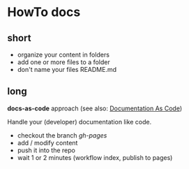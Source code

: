 # HowTo docs

## short

- organize your content in folders
- add one or more files to a folder
- don't name your files README.md

## long

**docs-as-code** approach (see also: [Documentation As Code](https://docs-as-co.de/))

Handle your (developer) documentation like code.

- checkout the branch _gh-pages_
- add / modify content
- push it into the repo
- wait 1 or 2 minutes (workflow index, publish to pages)
